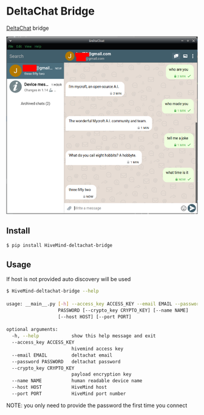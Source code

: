 # DeltaChat Bridge

[DeltaChat](https://delta.chat/en/) bridge 

![img.png](https://github.com/JarbasHiveMind/HiveMind-deltachat-bridge/raw/master/img.png)

## Install

```bash
$ pip install HiveMind-deltachat-bridge
```
## Usage

If host is not provided auto discovery will be used

```bash
$ HiveMind-deltachat-bridge --help

usage: __main__.py [-h] --access_key ACCESS_KEY --email EMAIL --password
                   PASSWORD [--crypto_key CRYPTO_KEY] [--name NAME]
                   [--host HOST] [--port PORT]

optional arguments:
  -h, --help            show this help message and exit
  --access_key ACCESS_KEY
                        hivemind access key
  --email EMAIL         deltachat email
  --password PASSWORD   deltachat password
  --crypto_key CRYPTO_KEY
                        payload encryption key
  --name NAME           human readable device name
  --host HOST           HiveMind host
  --port PORT           HiveMind port number
```

NOTE: you only need to provide the password the first time you connect